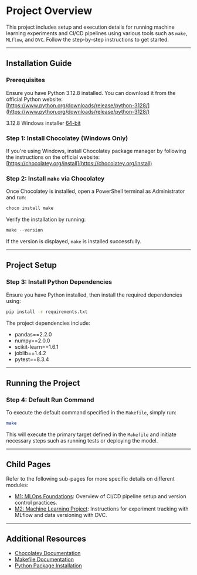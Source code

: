 # Project Overview

This project includes setup and execution details for running machine learning experiments and CI/CD pipelines using various tools such as `make`, `MLflow`, and `DVC`. Follow the step-by-step instructions to get started.

---

## Installation Guide

### Prerequisites

Ensure you have Python 3.12.8 installed. You can download it from the official Python website:  
[https://www.python.org/downloads/release/python-3128/](https://www.python.org/downloads/release/python-3128/)

3.12.8 Windows installer [64-bit](https://www.python.org/ftp/python/3.12.8/python-3.12.8-amd64.exe)

### Step 1: Install Chocolatey (Windows Only)
If you're using Windows, install Chocolatey package manager by following the instructions on the official website:  
[https://chocolatey.org/install](https://chocolatey.org/install)

### Step 2: Install `make` via Chocolatey
Once Chocolatey is installed, open a PowerShell terminal as Administrator and run:

```powershell
choco install make
```

Verify the installation by running:

```powershell
make --version
```

If the version is displayed, `make` is installed successfully.

---

## Project Setup

### Step 3: Install Python Dependencies

Ensure you have Python installed, then install the required dependencies using:

```bash
pip install -r requirements.txt
```

The project dependencies include:

- pandas==2.2.0
- numpy==2.0.0
- scikit-learn==1.6.1
- joblib==1.4.2
- pytest==8.3.4

---

## Running the Project

### Step 4: Default Run Command

To execute the default command specified in the `Makefile`, simply run:

```bash
make
```

This will execute the primary target defined in the `Makefile` and initiate necessary steps such as running tests or deploying the model.

---

## Child Pages

Refer to the following sub-pages for more specific details on different modules:

- [M1: MLOps Foundations](m1-assignment-readme.md): Overview of CI/CD pipeline setup and version control practices.
- [M2: Machine Learning Project](m2-assignment-readme.md): Instructions for experiment tracking with MLflow and data versioning with DVC.

---

## Additional Resources

- [Chocolatey Documentation](https://docs.chocolatey.org/)
- [Makefile Documentation](https://www.gnu.org/software/make/manual/make.html)
- [Python Package Installation](https://pip.pypa.io/en/stable/user_guide/)

